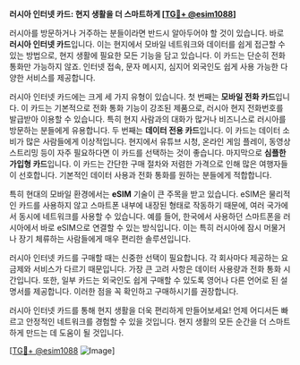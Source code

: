 **러시아 인터넷 카드: 현지 생활을 더 스마트하게 [[TG💪+ @esim1088](https://t.me/s/esim1088)]**

러시아를 방문하거나 거주하는 분들이라면 반드시 알아두어야 할 것이 있습니다. 바로 **러시아 인터넷 카드**입니다. 이는 현지에서 모바일 네트워크와 데이터를 쉽게 접근할 수 있는 방법으로, 현지 생활에 필요한 모든 기능을 담고 있습니다. 이 카드는 단순히 전화 통화만 가능하지 않죠. 인터넷 접속, 문자 메시지, 심지어 외국인도 쉽게 사용 가능한 다양한 서비스를 제공합니다.

러시아 인터넷 카드에는 크게 세 가지 유형이 있습니다. 첫 번째는 **모바일 전화 카드**입니다. 이 카드는 기본적으로 전화 통화 기능이 강조된 제품으로, 러시아 현지 전화번호를 발급받아 이용할 수 있습니다. 특히 현지 사람과의 대화가 많거나 비즈니스로 러시아를 방문하는 분들에게 유용합니다. 두 번째는 **데이터 전용 카드**입니다. 이 카드는 데이터 소비가 많은 사람들에게 이상적입니다. 현지에서 유튜브 시청, 온라인 게임 플레이, 동영상 스트리밍 등이 자주 필요하다면 이 카드를 선택하는 것이 좋습니다. 마지막으로 **심플한 가입형 카드**입니다. 이 카드는 간단한 구매 절차와 저렴한 가격으로 인해 많은 여행자들이 선호합니다. 기본적인 데이터 사용과 전화 통화를 원하는 분들에게 적합합니다.

특히 현대의 모바일 환경에서는 **eSIM** 기술이 큰 주목을 받고 있습니다. eSIM은 물리적인 카드를 사용하지 않고 스마트폰 내부에 내장된 형태로 작동하기 때문에, 여러 국가에서 동시에 네트워크를 사용할 수 있습니다. 예를 들어, 한국에서 사용하던 스마트폰을 러시아에서 바로 eSIM으로 연결할 수 있는 방식입니다. 이는 특히 러시아에 잠시 머물거나 장기 체류하는 사람들에게 매우 편리한 솔루션입니다.

러시아 인터넷 카드를 구매할 때는 신중한 선택이 필요합니다. 각 회사마다 제공하는 요금제와 서비스가 다르기 때문입니다. 가장 큰 고려 사항은 데이터 사용량과 전화 통화 시간입니다. 또한, 일부 카드는 외국인도 쉽게 구매할 수 있도록 영어나 다른 언어로 된 설명서를 제공합니다. 이러한 점을 꼭 확인하고 구매하시기를 권장합니다.

러시아 인터넷 카드를 통해 현지 생활을 더욱 편리하게 만들어보세요! 언제 어디서든 빠르고 안정적인 네트워크를 경험할 수 있을 것입니다. 현지 생활의 모든 순간을 더 스마트하게 만드는 데 도움이 될 것입니다.

[[TG💪+ @esim1088](https://t.me/s/esim1088) ![Image](https://i.postimg.cc/Y0z9fWf4/image.png)]